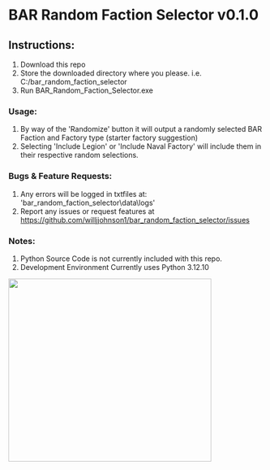 # BAR Random Faction Selector v0.1.0
 
## Instructions:
1. Download this repo
2. Store the downloaded directory where you please. i.e. C:/bar_random_faction_selector
3. Run BAR_Random_Faction_Selector.exe

### Usage:
1. By way of the 'Randomize' button it will output a randomly selected BAR Faction and Factory type (starter factory suggestion)
2. Selecting 'Include Legion' or 'Include Naval Factory' will include them in their respective random selections.

### Bugs & Feature Requests:
1. Any errors will be logged in txtfiles at: 'bar_random_faction_selector\data\logs'
2. Report any issues or request features at https://github.com/willjjohnson1/bar_random_faction_selector/issues

### Notes:
1. Python Source Code is not currently included with this repo.
2. Development Environment Currently uses Python 3.12.10


<img src="https://github.com/user-attachments/assets/f3558394-f177-457d-ad4c-56bb56c7d704" width="400" height="360">
